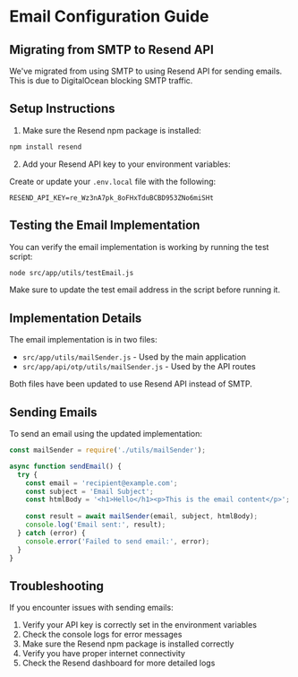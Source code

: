 # Email Configuration Guide

## Migrating from SMTP to Resend API

We've migrated from using SMTP to using Resend API for sending emails. This is due to DigitalOcean blocking SMTP traffic.

## Setup Instructions

1. Make sure the Resend npm package is installed:
```bash
npm install resend
```

2. Add your Resend API key to your environment variables:

Create or update your `.env.local` file with the following:
```
RESEND_API_KEY=re_Wz3nA7pk_8oFHxTduBCBD953ZNo6miSHt
```

## Testing the Email Implementation

You can verify the email implementation is working by running the test script:

```bash
node src/app/utils/testEmail.js
```

Make sure to update the test email address in the script before running it.

## Implementation Details

The email implementation is in two files:
- `src/app/utils/mailSender.js` - Used by the main application
- `src/app/api/otp/utils/mailSender.js` - Used by the API routes

Both files have been updated to use Resend API instead of SMTP.

## Sending Emails

To send an email using the updated implementation:

```javascript
const mailSender = require('./utils/mailSender');

async function sendEmail() {
  try {
    const email = 'recipient@example.com';
    const subject = 'Email Subject';
    const htmlBody = '<h1>Hello</h1><p>This is the email content</p>';
    
    const result = await mailSender(email, subject, htmlBody);
    console.log('Email sent:', result);
  } catch (error) {
    console.error('Failed to send email:', error);
  }
}
```

## Troubleshooting

If you encounter issues with sending emails:

1. Verify your API key is correctly set in the environment variables
2. Check the console logs for error messages
3. Make sure the Resend npm package is installed correctly
4. Verify you have proper internet connectivity
5. Check the Resend dashboard for more detailed logs 